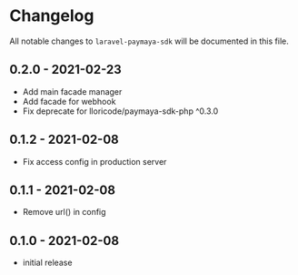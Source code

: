 # Changelog

All notable changes to `laravel-paymaya-sdk` will be documented in this file.

## 0.2.0 - 2021-02-23

- Add main facade manager
- Add facade for webhook
- Fix deprecate for lloricode/paymaya-sdk-php ^0.3.0

## 0.1.2 - 2021-02-08

- Fix access config in production server

## 0.1.1 - 2021-02-08

- Remove url() in config

## 0.1.0 - 2021-02-08

- initial release

